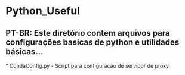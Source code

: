 # Python_Useful #
PT-BR: Este diretório contem arquivos para configurações basicas de python e utilidades básicas...
--
° CondaConfig.py - Script para configuração de servidor de proxy.
